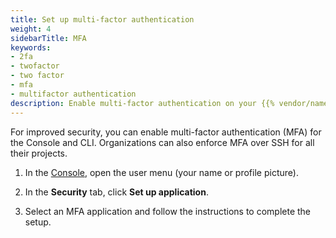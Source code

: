 ```yaml
---
title: Set up multi-factor authentication
weight: 4
sidebarTitle: MFA
keywords: 
- 2fa
- twofactor
- two factor
- mfa
- multifactor authentication
description: Enable multi-factor authentication on your {{% vendor/name %}} account for enhanced security.
---
```


For improved security, you can enable multi-factor authentication (MFA) for the Console and CLI.
Organizations can also enforce MFA over SSH for all their projects.

1.  In the [Console](../../administration/web/_index.md),
    open the user menu (your name or profile picture).

2.  In the **Security** tab,
    click **Set up application**.

3.  Select an MFA application and follow the instructions to complete the setup.